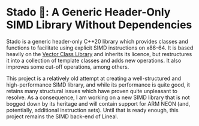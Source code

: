 # Stado 🐄: A Generic Header-Only SIMD Library Without Dependencies

Stado is a generic header-only C++20 library which provides classes and functions to facilitate using explicit SIMD instructions on x86-64.
It is based heavily on the [Vector Class Library](https://github.com/vectorclass/version2) and inherits its licence, but restructures it into a collection of template classes and adds new operations.
It also improves some cut-off operations, among others.

This project is a relatively old attempt at creating a well-structured and high-performance SIMD library, and while its performance is quite good, it retains many structural issues which have proven quite unpleasant to resolve.
As a consequence, I am working on a new SIMD library that is not bogged down by its heritage and will contain support for ARM NEON (and, potentially, additional instruction sets).
Until that is ready enough, this project remains the SIMD back-end of Lineal.
